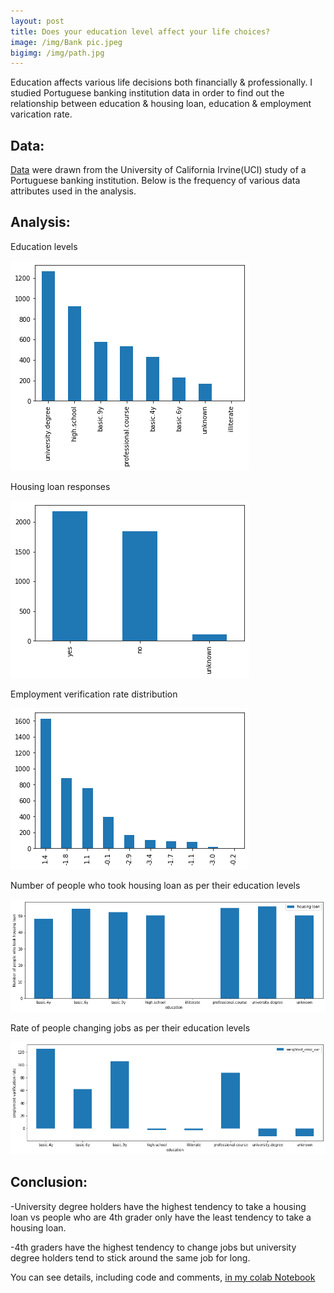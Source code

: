 ```yaml
---
layout: post
title: Does your education level affect your life choices?
image: /img/Bank pic.jpeg
bigimg: /img/path.jpg
---
```


Education affects various life decisions both financially & professionally. I studied Portuguese banking institution data in order to find out the relationship between education & housing loan, education & employment varication rate.

## Data: 

[Data](https://archive.ics.uci.edu/ml/datasets/Bank+Marketing) were drawn from the University of California Irvine(UCI) study of a Portuguese banking institution. Below is the frequency of various data attributes used in the analysis.

## Analysis:

Education levels  

![Education levels](/img/education_levels.png)

Housing loan responses 

![Housing loan responses](/img/Housing_loan_categories.png)


Employment  verification rate distribution  

![Employment  verification rate](/img/emplyment_varications_rates.png)

Number of people who took housing loan as per their education levels  

![Education vs housing loan](/img/education_vs_housing_loan.png)

Rate of people changing jobs as per their education levels  

![Education vs employment varification rate](/img/education_vs_employment_varification_rate.png)

## Conclusion: 

-University degree holders have the highest tendency to take a housing loan vs people who are 4th grader only have the least tendency to take a housing loan.


-4th graders have the highest tendency to change jobs but university degree holders tend to stick around the same job for long.

You can see details, including code and comments, [in my colab Notebook](https://colab.research.google.com/drive/1crJSmedYbpQfSciFTIGqLwPueqp8txNv)

